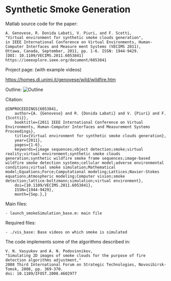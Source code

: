 # Synthetic Smoke Generation

Matlab source code for the paper:

	A. Genovese, R. Donida Labati, V. Piuri, and F. Scotti, 
    "Virtual environment for synthetic smoke clouds generation", 
    in IEEE International Conference on Virtual Environments, Human-Computer Interfaces and Measure ment Systems (VECIMS 2011), 
    Ottawa, Canada, September, 2011, pp. 1-6. ISSN: 1944-9429. 
    [DOI: 10.1109/VECIMS.2011.6053841]
    https://ieeexplore.ieee.org/document/6053841

Project page:
(with example videos)

https://homes.di.unimi.it/genovese/wild/wildfire.htm

Outline:
![Outline](https://homes.di.unimi.it/genovese/wild/imgs/Picture2small_2.png "Outline")

Citation:

    @INPROCEEDINGS{6053841,
        author={A. {Genovese} and R. {Donida Labati} and V. {Piuri} and F. {Scotti}},
        booktitle={2011 IEEE International Conference on Virtual Environments, Human-Computer Interfaces and Measurement Systems Proceedings},
        title={Virtual environment for synthetic smoke clouds generation},
        year={2011},
        pages={1-6},
        keywords={image sequences;object detection;smoke;virtual reality;virtual environment;synthetic smoke clouds generation;synthetic wildfire smoke frame sequences;image-based wildfire smoke detection systems;cellular model;adverse environmental conditions;virtual smoke simulation;Mathematical model;Equations;Force;Computational modeling;Lattices;Navier-Stokes equations;Atmospheric modeling;Computer vision;smoke detection;lattice-boltzmann;simulation;virtual environment},
        doi={10.1109/VECIMS.2011.6053841},
        ISSN={1944-9429},
        month={Sep.},}

Main files:

    - launch_smokeSimulation_base.m: main file

Required files:

    - ./vis_base: Base videos on which smoke is simulated
    
The code implements some of the algorithms described in:

    V. N. Vasyukov and A. N. Podovinnikov, 
    "Simulating 2D images of smoke clouds for the purpose of fire detection algorithms adjustment," 
    2008 Third International Forum on Strategic Technologies, Novosibirsk-Tomsk, 2008, pp. 369-370.
    doi: 10.1109/IFOST.2008.4602977
